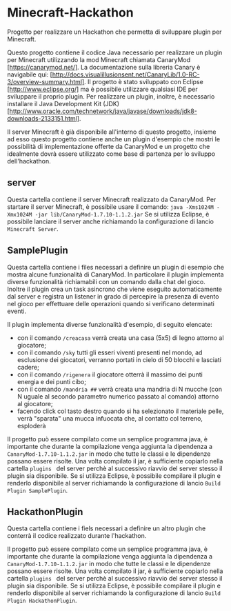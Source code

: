 # Minecraft-Hackathon
Progetto per realizzare un Hackathon che permetta di sviluppare plugin per Minecraft.

Questo progetto contiene il codice Java necessario per realizzare un plugin per Minecraft utilizzando la mod Minecraft chiamata CanaryMod [https://canarymod.net/].
La documentazione sulla libreria Canary è navigabile qui: [http://docs.visualillusionsent.net/CanaryLib/1.0-RC-3/overview-summary.html].
Il progetto &egrave; stato sviluppato con Eclipse [http://www.eclipse.org/] ma &egrave; possibile utilizzare qualsiasi IDE per sviluppare il proprio plugin.
Per realizzare un plugin, inoltre, &egrave; necessario installare il Java Development Kit (JDK) [http://www.oracle.com/technetwork/java/javase/downloads/jdk8-downloads-2133151.html].

Il server Minecraft &egrave; gi&agrave; disponibile all'interno di questo progetto, insieme ad esso questo progetto contiene anche un plugin d'esempio che mostri le possibilit&agrave; di implementazione offerte da CanaryMod e un progetto che idealmente dovr&agrave; essere utilizzato come base di partenza per lo sviluppo dell'hackathon.

## server
Questa cartella contiene il server Minecraft realizzato da CanaryMod. Per startare il server Minecraft, &egrave; possibile usare il comando:
``
java -Xms1024M -Xmx1024M -jar lib/CanaryMod-1.7.10-1.1.2.jar
``
Se si utilizza Eclipse, &egrave; possibile lanciare il server anche richiamando la configurazione di lancio `Minecraft Server`.

## SamplePlugin
Questa cartella contiene i files necessari a definire un plugin di esempio che mostra alcune funzionalit&agrave; di CanaryMod.
In particolare il plugin implementa diverse funzionalità richiamabili con un comando dalla chat del gioco. Inoltre il plugin crea un task asincrono che viene eseguito automaticamente dal server e registra un listener in grado di percepire la presenza di evento nel gioco per effettuare delle operazioni quando si verificano determinati eventi.

Il plugin implementa diverse funzionalit&agrave; d'esempio, di seguito elencate:
- con il comando `/creacasa` verr&agrave; creata una casa (5x5) di legno attorno al giocatore;
- con il comando `/sky` tutti gli esseri viventi presenti nel mondo, ad esclusione dei giocatori, verranno portati in cielo di 50 blocchi e lasciati cadere;
- con il comando `/rigenera` il giocatore otterr&agrave; il massimo dei punti energia e dei punti cibo;
- con il comando `/mandria ##` verr&agrave; creata una mandria di N mucche (con N uguale al secondo parametro numerico passato al comando) attorno al giocatore;
- facendo click col tasto destro quando si ha selezionato il materiale pelle, verr&agrave; "sparata" una mucca infuocata che, al contatto col terreno, esploder&agrave;

Il progetto pu&ograve; essere compilato come un semplice programma java, &egrave; importante che durante la compilazione venga aggiunta la dipendenza a `CanaryMod-1.7.10-1.1.2.jar` in modo che tutte le classi e le dipendenze possano essere risolte. Una volta compilato il jar, &egrave; sufficiente copiarlo nella cartella `plugins ` del server perch&egrave; al successivo riavvio del server stesso il plugin sia disponibile.
Se si utilizza Eclipse, &egrave; possibile compilare il plugin e renderlo disponibile al server richiamando la configurazione di lancio `Build Plugin SamplePlugin`.

## HackathonPlugin
Questa cartella contiene i fiels necessari a definire un altro plugin che conterr&agrave; il codice realizzato durante l'hackathon.

Il progetto pu&ograve; essere compilato come un semplice programma java, &egrave; importante che durante la compilazione venga aggiunta la dipendenza a `CanaryMod-1.7.10-1.1.2.jar` in modo che tutte le classi e le dipendenze possano essere risolte. Una volta compilato il jar, &egrave; sufficiente copiarlo nella cartella `plugins ` del server perch&egrave; al successivo riavvio del server stesso il plugin sia disponibile.
Se si utilizza Eclipse, &egrave; possibile compilare il plugin e renderlo disponibile al server richiamando la configurazione di lancio `Build Plugin HackathonPlugin`.
